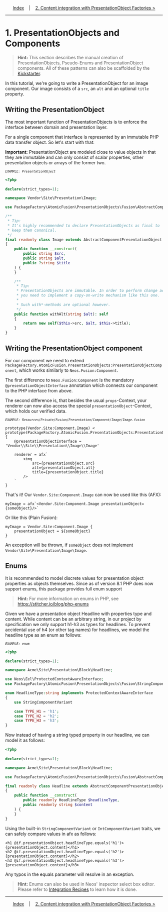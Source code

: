 <div align="center">
    <a href="./00_Index.md">Index</a>
    &nbsp;&nbsp;&nbsp;|&nbsp;&nbsp;&nbsp;
    <a href="./02_PresentationObjectFactories.md">2. Content integration with PresentationObject Factories &gt;</a>
</div>

---

# 1. PresentationObjects and Components

> **Hint:** This section describes the manual creation of PresentationObjects, Pseudo-Enums and PresentationObject components. All of these patterns can also be scaffolded by the [Kickstarter](./05_Kickstarter.md).

In this tutorial, we're going to write a PresentationObject for an image component. Our image consists of a `src`, an `alt` and an optional `title` property.

## Writing the PresentationObject

The most important function of PresentationObjects is to enforce the interface between domain and presentation layer.

For a single component that interface is represented by an immutable PHP data transfer object. So let's start with that:

**Important:** PresentationObject are modeled close to value objects in that they are immutable and can only consist of scalar properties, other presentation objects or arrays of the former two.

<small>*`EXAMPLE: PresentationObject`*</small>

```php
<?php
 
declare(strict_types=1);

namespace Vendor\Site\Presentation\Image;

use PackageFactory\AtomicFusion\PresentationObjects\Fusion\AbstractComponentPresentationObject;

/**
 * Tip:
 * It's highly recommended to declare PresentationObjects as final to
 * keep them canonical.
 */
final readonly class Image extends AbstractComponentPresentationObject
{
    public function __construct(
        public string $src,
        public string $alt,
        public ?string $title
    ) {
    }

    /**
     * Tip:
     * PresentationObjects are immutable. In order to perform change actions
     * you need to implement a copy-on-write mechanism like this one.
     *
     * Such with*-methods are optional however.
     */
    public function withAlt(string $alt): self
    {
        return new self($this->src, $alt, $this->title);
    }
}
```

## Writing the PresentationObject component

For our component we need to extend `PackageFactory.AtomicFusion.PresentationObjects:PresentationObjectComponent`, which works similarly to `Neos.Fusion:Component`.

The first difference to `Neos.Fusion:Component` is the mandatory `@presentationObjectInterface` annotation which connects our component to the PHP interface from above.

The second difference is, that besides the usual `props`-Context, your renderer can now also access the special `presentationObject`-Context, which holds our verified data.

<small>*`EXAMPLE: Resources/Private/Fusion/Presentation/Component/Image/Image.fusion`*</small>

```fusion
prototype(Vendor.Site:Component.Image) < prototype(PackageFactory.AtomicFusion.PresentationObjects:PresentationObjectComponent) {
    @presentationObjectInterface = 'Vendor\\Site\\Presentation\\Image\\Image'

    renderer = afx`
        <img
            src={presentationObject.src}
            alt={presentationObject.alt}
            title={presentationObject.title}
        />
    `
}
```

That's it! Our `Vendor.Site:Component.Image` can now be used like this (AFX):

```afx
myImage = afx`<Vendor.Site:Component.Image presentationObject={someObject}/>`
```

Or like this (Plain Fusion):

```fusion
myImage = Vendor.Site:Component.Image {
    presentationObject = ${someObject}
}
```

An exception will be thrown, if `someObject` does not implement `Vendor\Site\Presentation\Image\Image`.

## Enums

It is recommended to model discrete values for presentation object properties as objects themselves.
Since as of version 8.1 PHP does now support enums, this package provides full enum support
> **Hint:** For more information on enums in PHP, see https://stitcher.io/blog/php-enums

Given we have a presentation object Headline with properties type and content.
While content can be an arbitrary string, in our project by specification we only support h1-h3 as types for headlines.
To prevent accidental use of h4 (or other tag names) for headlines, we model the headline type as an enum as follows:

<small>*`EXAMPLE: enum`*</small>

```php
<?php

declare(strict_types=1);

namespace Acme\Site\Presentation\Block\Headline;

use Neos\Eel\ProtectedContextAwareInterface;
use PackageFactory\AtomicFusion\PresentationObjects\Fusion\StringComponentVariant;

enum HeadlineType:string implements ProtectedContextAwareInterface
{
    use StringComponentVariant

    case TYPE_H1 = 'h1';
    case TYPE_H2 = 'h2';
    case TYPE_H3 = 'h3';
}
```

Now instead of having a string typed property in our headline, we can model it as follows:

```php
<?php
 
declare(strict_types=1);

namespace Acme\Site\Presentation\Block\Headline;

use PackageFactory\AtomicFusion\PresentationObjects\Fusion\AbstractComponentPresentationObject;

final readonly class Headline extends AbstractComponentPresentationObject
{
    public function __construct(
        public readonly HeadlineType $headlineType,
        public readonly string $content
    ) {
    }
}
```

Using the built-in `StringComponentVariant` or `IntComponentVariant` traits, we can safely compare values in afx as follows:
```
<h1 @if.presentationObject.headlineType.equals('h1')>{presentationObject.content}</h1>
<h2 @if.presentationObject.headlineType.equals('h2')>{presentationObject.content}</h2>
<h3 @if.presentationObject.headlineType.equals('h3')>{presentationObject.content}</h3>
```
Any typos in the equals parameter will resolve in an exception.

> **Hint:** Enums can also be used in Neos' inspector select box editor. Please refer to [Integration Recipes](./04_IntegrationRecipes.md) to learn how it is done.


---

<div align="center">
    <a href="./00_Index.md">Index</a>
    &nbsp;&nbsp;&nbsp;|&nbsp;&nbsp;&nbsp;
    <a href="./02_PresentationObjectFactories.md">2. Content integration with PresentationObject Factories &gt;</a>
</div>

